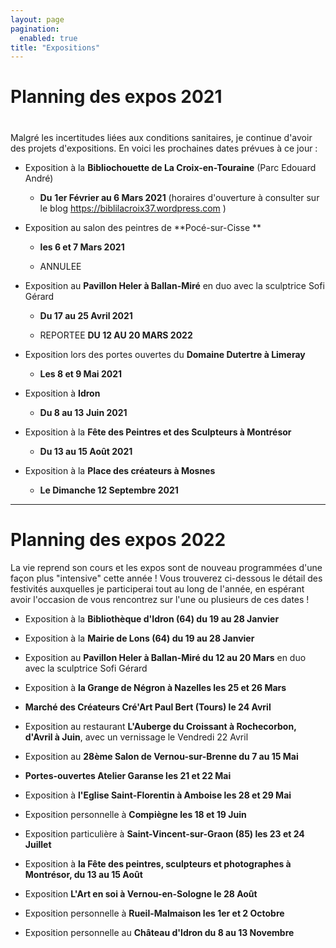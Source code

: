 ```yaml
---
layout: page
pagination:
  enabled: true
title: "Expositions"
---
```

# Planning des expos 2021

# 


Malgré les incertitudes liées aux conditions sanitaires, je continue d'avoir des projets d'expositions. En voici les prochaines dates prévues à ce jour :



- Exposition à la **Bibliochouette de La Croix-en-Touraine** (Parc Edouard André)
  - **Du** **1er Février au 6 Mars 2021** (horaires d'ouverture à consulter sur le blog https://biblilacroix37.wordpress.com )



- Exposition au salon des peintres de **Pocé-sur-Cisse **

  - **les 6 et 7 Mars 2021**

  - ANNULEE

    

- Exposition au **Pavillon Heler à Ballan-Miré** en duo avec la sculptrice Sofi Gérard

  - **Du 17 au 25 Avril 2021**

  - REPORTEE **DU 12 AU 20 MARS 2022**

    

- Exposition lors des portes ouvertes du **Domaine Dutertre à Limeray** 

  -  **Les 8 et 9 Mai 2021**

    

- Exposition à **Idron**

  - **Du 8 au 13 Juin 2021**

    

- Exposition à la **Fête des Peintres et des Sculpteurs à Montrésor**

  - **Du 13 au 15 Août 2021**

    

- Exposition à la **Place des créateurs à Mosnes**

  - **Le Dimanche 12 Septembre 2021**





****



# Planning des expos 2022

La vie reprend son cours et les expos sont de nouveau programmées d'une façon plus "intensive" cette année ! Vous trouverez ci-dessous le détail des festivités auxquelles je participerai tout au long de l'année, en espérant avoir l'occasion de vous rencontrez sur l'une ou plusieurs de ces dates !



- Exposition à la **Bibliothèque d'Idron  (64) du 19 au 28 Janvier**
- Exposition à la **Mairie de Lons (64) du 19 au 28 Janvier**



- Exposition au **Pavillon Heler à Ballan-Miré du 12 au 20 Mars** en duo avec la sculptrice Sofi Gérard 

- Exposition à **la Grange de Négron à Nazelles les 25 et 26 Mars**

  

- **Marché des Créateurs Cré'Art Paul Bert (Tours) le 24 Avril**

- Exposition au restaurant **L'Auberge du Croissant à Rochecorbon, d'Avril à Juin**, avec un vernissage le Vendredi 22 Avril

  

- Exposition au **28ème Salon de Vernou-sur-Brenne du 7 au 15 Mai**

- **Portes-ouvertes Atelier Garanse les 21 et 22 Mai**

- Exposition à **l'Eglise Saint-Florentin à Amboise les 28 et 29 Mai**

  

- Exposition personnelle à **Compiègne les 18 et 19 Juin**

  

- Exposition particulière à **Saint-Vincent-sur-Graon (85) les 23 et 24 Juillet**

  

- Exposition à **la Fête des peintres, sculpteurs et photographes à Montrésor, du 13 au 15 Août**

- Exposition **L'Art en soi à Vernou-en-Sologne le 28 Août**

  

- Exposition personnelle à **Rueil-Malmaison les 1er et 2 Octobre**

  

- Exposition personnelle au **Château d'Idron du 8 au 13 Novembre**

  

  
  
  
  
  



